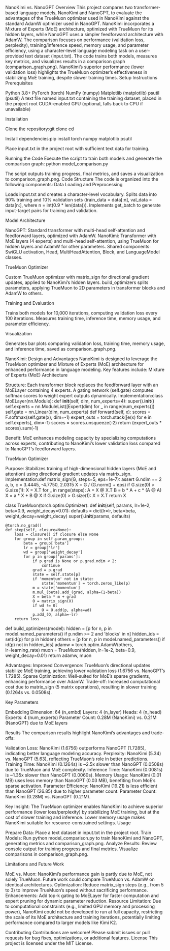 NanoKimi vs. NanoGPT
Overview
This project compares two transformer-based language models, NanoKimi and NanoGPT, to evaluate the advantages of the TrueMuon optimizer used in NanoKimi against the standard AdamW optimizer used in NanoGPT. NanoKimi incorporates a Mixture of Experts (MoE) architecture, optimized with TrueMuon for its hidden layers, while NanoGPT uses a simpler feedforward architecture with AdamW. The comparison focuses on performance (validation loss, perplexity), training/inference speed, memory usage, and parameter efficiency, using a character-level language modeling task on a user-provided text dataset (input.txt).
The code trains both models, measures key metrics, and visualizes results in a comparison graph (comparison_graph.png). NanoKimi’s superior performance (lower validation loss) highlights the TrueMuon optimizer’s effectiveness in stabilizing MoE training, despite slower training times.
Setup Instructions
Prerequisites

Python 3.8+
PyTorch (torch)
NumPy (numpy)
Matplotlib (matplotlib)
psutil (psutil)
A text file named input.txt containing the training dataset, placed in the project root
CUDA-enabled GPU (optional, falls back to CPU if unavailable)

Installation

Clone the repository:git clone <repository-url>
cd <repository-directory>


Install dependencies:pip install torch numpy matplotlib psutil


Place input.txt in the project root with sufficient text data for training.

Running the Code
Execute the script to train both models and generate the comparison graph:
python model_comparison.py

The script outputs training progress, final metrics, and saves a visualization to comparison_graph.png.
Code Structure
The code is organized into the following components:
Data Loading and Preprocessing

Loads input.txt and creates a character-level vocabulary.
Splits data into 90% training and 10% validation sets (train_data = data[:n], val_data = data[n:], where n = int(0.9 * len(data))).
Implements get_batch to generate input-target pairs for training and validation.

Model Architecture

NanoGPT: Standard transformer with multi-head self-attention and feedforward layers, optimized with AdamW.
NanoKimi: Transformer with MoE layers (4 experts) and multi-head self-attention, using TrueMuon for hidden layers and AdamW for other parameters.
Shared components: SwiGLU activation, Head, MultiHeadAttention, Block, and LanguageModel classes.

TrueMuon Optimizer

Custom TrueMuon optimizer with matrix_sign for directional gradient updates, applied to NanoKimi’s hidden layers.
build_optimizers splits parameters, applying TrueMuon to 2D parameters in transformer blocks and AdamW to others.

Training and Evaluation

Trains both models for 10,000 iterations, computing validation loss every 100 iterations.
Measures training time, inference time, memory usage, and parameter efficiency.

Visualization

Generates bar plots comparing validation loss, training time, memory usage, and inference time, saved as comparison_graph.png.


NanoKimi: Design and Advantages
NanoKimi is designed to leverage the TrueMuon optimizer and Mixture of Experts (MoE) architecture for enhanced performance in language modeling. Key features include:
Mixture of Experts (MoE) Architecture

Structure: Each transformer block replaces the feedforward layer with an MoELayer containing 4 experts. A gating network (self.gate) computes softmax scores to weight expert outputs dynamically.
Implementation:class MoELayer(nn.Module):
    def __init__(self, dim, num_experts=4):
        super().__init__()
        self.experts = nn.ModuleList([Expert(dim) for _ in range(num_experts)])
        self.gate = nn.Linear(dim, num_experts)
    def forward(self, x):
        scores = F.softmax(self.gate(x), dim=-1)
        expert_outs = torch.stack([e(x) for e in self.experts], dim=-1)
        scores = scores.unsqueeze(-2)
        return (expert_outs * scores).sum(-1)


Benefit: MoE enhances modeling capacity by specializing computations across experts, contributing to NanoKimi’s lower validation loss compared to NanoGPT’s feedforward layers.

TrueMuon Optimizer

Purpose: Stabilizes training of high-dimensional hidden layers (MoE and attention) using directional gradient updates via matrix_sign.
Implementation:def matrix_sign(G, steps=5, eps=1e-7):
    assert G.ndim == 2
    a, b, c = 3.4445, -4.7750, 2.0315
    X = G / (G.norm() + eps)
    if G.size(0) > G.size(1):
        X = X.T
    for _ in range(steps):
        A = X @ X.T
        B = b * A + c * (A @ A)
        X = a * X + B @ X
    if G.size(0) > G.size(1):
        X = X.T
    return X

class TrueMuon(torch.optim.Optimizer):
    def __init__(self, params, lr=1e-2, beta=0.9, weight_decay=0.01):
        defaults = dict(lr=lr, beta=beta, weight_decay=weight_decay)
        super().__init__(params, defaults)

    @torch.no_grad()
    def step(self, closure=None):
        loss = closure() if closure else None
        for group in self.param_groups:
            beta = group['beta']
            lr = group['lr']
            wd = group['weight_decay']
            for p in group['params']:
                if p.grad is None or p.grad.ndim < 2:
                    continue
                grad = p.grad
                state = self.state[p]
                if 'momentum' not in state:
                    state['momentum'] = torch.zeros_like(p)
                m = state['momentum']
                m.mul_(beta).add_(grad, alpha=(1-beta))
                X = beta * m + grad
                O = matrix_sign(X)
                if wd != 0:
                    O = O.add(p, alpha=wd)
                p.add_(O, alpha=-lr)
        return loss

def build_optimizers(model):
    hidden = [p for n, p in model.named_parameters() if p.ndim >= 2 and 'blocks' in n]
    hidden_ids = set(id(p) for p in hidden)
    others = [p for n, p in model.named_parameters() if id(p) not in hidden_ids]
    adamw = torch.optim.AdamW(others, lr=learning_rate)
    muon = TrueMuon(hidden, lr=1e-2, beta=0.9, weight_decay=0.01)
    return adamw, muon


Advantages:
Improved Convergence: TrueMuon’s directional updates stabilize MoE training, achieving lower validation loss (1.6756 vs. NanoGPT’s 1.7285).
Sparse Optimization: Well-suited for MoE’s sparse gradients, enhancing performance over AdamW.
Trade-off: Increased computational cost due to matrix_sign (5 matrix operations), resulting in slower training (0.1264s vs. 0.0508s).



Key Parameters

Embedding Dimension: 64 (n_embd)
Layers: 4 (n_layer)
Heads: 4 (n_head)
Experts: 4 (num_experts)
Parameter Count: 0.28M (NanoKimi) vs. 0.21M (NanoGPT) due to MoE layers

Results
The comparison results highlight NanoKimi’s advantages and trade-offs:

Validation Loss: NanoKimi (1.6756) outperforms NanoGPT (1.7285), indicating better language modeling accuracy.
Perplexity: NanoKimi (5.34) vs. NanoGPT (5.63), reflecting TrueMuon’s role in better predictions.
Training Time: NanoKimi (0.1264s) is ~2.5x slower than NanoGPT (0.0508s) due to TrueMuon and MoE complexity.
Inference Time: NanoKimi (0.0081s) is ~1.35x slower than NanoGPT (0.0060s).
Memory Usage: NanoKimi (0.01 MB) uses less memory than NanoGPT (0.03 MB), benefiting from MoE’s sparse activation.
Parameter Efficiency: NanoKimi (19.21) is less efficient than NanoGPT (26.85) due to higher parameter count.
Parameter Count: NanoKimi (0.28M) vs. NanoGPT (0.21M).

Key Insight: The TrueMuon optimizer enables NanoKimi to achieve superior performance (lower loss/perplexity) by stabilizing MoE training, but at the cost of slower training and inference. Lower memory usage makes NanoKimi suitable for resource-constrained settings.
Usage

Prepare Data: Place a text dataset in input.txt in the project root.
Train Models: Run python model_comparison.py to train NanoKimi and NanoGPT, generating metrics and comparison_graph.png.
Analyze Results: Review console output for training progress and final metrics. Visualize comparisons in comparison_graph.png.

Limitations and Future Work

MoE vs. Muon: NanoKimi’s performance gain is partly due to MoE, not solely TrueMuon. Future work could compare TrueMuon vs. AdamW on identical architectures.
Optimization: Reduce matrix_sign steps (e.g., from 5 to 3) to improve TrueMuon’s speed without sacrificing performance.
Enhancements: Add top-k gating to MoELayer for faster computation and expert pruning for dynamic parameter reduction.
Resource Limitation: Due to computational constraints (e.g., limited GPU memory and processing power), NanoKimi could not be developed to run at full capacity, restricting the scale of its MoE architecture and training iterations, potentially limiting performance compared to larger models like Kimi K2.

Contributing
Contributions are welcome! Please submit issues or pull requests for bug fixes, optimizations, or additional features.
License
This project is licensed under the MIT License.

